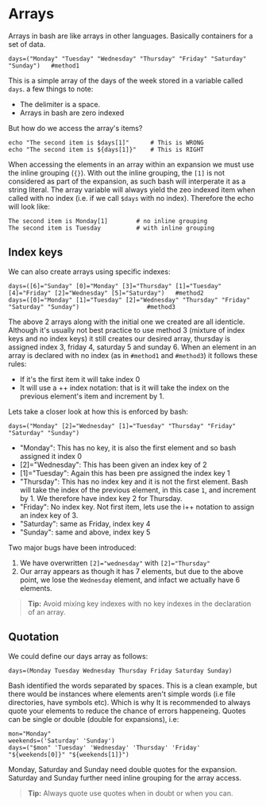 Arrays
======
Arrays in bash are like arrays in other languages. Basically containers for a set of data.

	days=("Monday" "Tuesday" "Wednesday" "Thursday" "Friday" "Saturday" "Sunday") 	#method1
	
This is a simple array of the days of the week stored in a variable called `days`. a few things to note:

 - The delimiter is a space.
 - Arrays in bash are zero indexed
 
But how do we access the array's items?

	echo "The second item is $days[1]" 		# This is WRONG
	echo "The second item is ${days[1]}" 	# This is RIGHT
	
When accessing the elements in an array within an expansion we must use the inline grouping (`{}`). With out the inline grouping,
the `[1]` is not considered as part of the expansion, as such bash will interperate it as a string literal.
The array variable will always yield the zeo indexed item when called with no index (i.e. if we call `$days` with no index). Therefore the echo will look like:
	
	The second item is Monday[1]		# no inline grouping
	The second item is Tuesday			# with inline grouping
	
Index keys
----------
We can also create arrays using specific indexes:
	
	days=([6]="Sunday" [0]="Monday" [3]="Thursday" [1]="Tuesday" [4]="Friday" [2]="Wednesday" [5]="Saturday")	#method2
	days=([0]="Monday" [1]="Tuesday" [2]="Wednesday" "Thursday" "Friday" "Saturday" "Sunday")					#method3
	
The above 2 arrays along with the initial one we created are all identicle.
Although it's usually not best practice to use method 3 (mixture of index keys and no index keys) it still creates our desired array, thursday is assigned index 3, friday 4, saturday 5 and sunday 6.
When an element in an array is declared with no index (as in `#method1` and `#method3`) it follows these rules:
  
  - If it's the first item it will take index 0
  - It will use a ++ index notation: that is it will take the index on the previous element's item and increment by 1.
  
Lets take a closer look at how this is enforced by bash:

	days=("Monday" [2]="Wednesday" [1]="Tuesday" "Thursday" "Friday" "Saturday" "Sunday")
	
 - "Monday": This has no key, it is also the first element and so bash assigned it index 0
 - [2]="Wednesday": This has been given an index key of 2
 - [1]="Tuesday": Again this has been pre assigned the index key 1
 - "Thursday": This has no index key and it is not the first element. Bash will take the index of the previous element, in this case `1`, and increment by 1. We therefore have index key 2 for Thursday.
 - "Friday": No index key. Not first item, lets use the i++ notation to assign an index key of 3.
 - "Saturday": same as Friday, index key 4
 - "Sunday": same and above, index key 5
 
Two major bugs have been introduced:

1. We have overwritten `[2]="wednesday"` with `[2]="Thursday"`
2. Our array appears as though it has 7 elements, but due to the above point, we lose the `Wednesday` element, and infact we actually have 6 elements.

> **Tip:** Avoid mixing key indexes with no key indexes in the declaration of an array.
 

Quotation
---------
We could define our days array as follows:

	days=(Monday Tuesday Wednesday Thursday Friday Saturday Sunday)
	
Bash identified the words separated by spaces. This is a clean example, but there would be instances where elements aren't simple words (i.e file directories, have symbols etc). Which is why It is recommended to always quote your elements to reduce the chance of errors happeneing. Quotes can be single or double (double for expansions), i.e:

	mon="Monday"
	weekends=('Saturday' 'Sunday')
	days=("$mon" 'Tuesday' 'Wednesday' 'Thursday' 'Friday' "${weekends[0]}" "${weekends[1]}")
	
Monday, Saturday and Sunday need double quotes for the expansion. Saturday and Sunday further need inline grouping for the array access.
	
> **Tip:** Always quote use quotes when in doubt or when you can.
	
